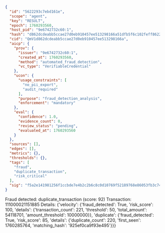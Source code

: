 ```json
{
  "id": "5622293c7ebd161e",
  "scope": "agent",
  "key": "RESULT",
  "epoch": 1760293560,
  "host_pid": "9e6742732c60:1",
  "hash": "d862dcdeabb5ccae27d0eb910457ee513298166a51dfb5f6c102feff86228abe",
  "cid": "QmV1d862dcdeabb5ccae27d0eb910457ee513298166a",
  "aicp": {
    "prov": {
      "issuer": "9e6742732c60:1",
      "created_at": 1760293560,
      "method": "automated_fraud_detection",
      "vc_type": "VerifiableCredential"
    },
    "ucon": {
      "usage_constraints": [
        "no_pii_export",
        "audit_required"
      ],
      "purpose": "fraud_detection_analysis",
      "enforcement": "mandatory"
    },
    "eval": {
      "confidence": 1.0,
      "evidence_count": 0,
      "review_status": "pending",
      "evaluated_at": 1760293560
    }
  },
  "sources": [],
  "edges": [],
  "metrics": {},
  "thresholds": {},
  "tags": [
    "fraud",
    "duplicate_transaction",
    "risk_critical"
  ],
  "sig": "f5a2e141981256f1ccbde7e4b2c2b6c8c0d10769f52189768e86053fb3c74ee6"
}
```

Fraud detected: duplicate_transaction (score: 92)
Transaction: 111000021151885
Details: {'velocity': {'fraud_detected': True, 'risk_score': 100, 'details': {'transaction_count': 221, 'threshold': 50, 'total_amount': 54118701, 'amount_threshold': 10000000}}, 'duplicate': {'fraud_detected': True, 'risk_score': 85, 'details': {'duplicate_count': 220, 'first_seen': 1760285764, 'matching_hash': '925ef0ca9f93e495'}}}